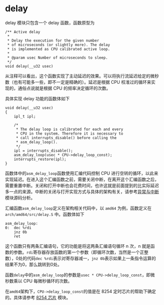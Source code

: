 # delay

delay 模块只包含一个 delay 函数，函数原型为
```clike
/** Active delay
 *
 * Delay the execution for the given number
 * of microseconds (or slightly more). The delay
 * is implemented as CPU calibrated active loop.
 *
 * @param usec Number of microseconds to sleep.
 */
void delay(__u32 usec)
```

从注释可以看出，这个函数实现了主动延迟的效果。可以将执行流延迟给定的微秒数（也有可能多一些，即不一定是精确的）。延迟是根据 CPU 校准过的循环来实现的，通俗点说就是根据 CPU 的频率决定循环的次数。

具体实现 delay 功能的函数体如下

```clike
void delay(__u32 usec)
{
	ipl_t ipl;

	/*
	 * The delay loop is calibrated for each and every
	 * CPU in the system. Therefore it is necessary to
	 * call interrupts_disable() before calling the
	 * asm_delay_loop().
	 */
	ipl = interrupts_disable();
	asm_delay_loop(usec * CPU->delay_loop_const);
	interrupts_restore(ipl);
}
```
函数体中的```asm_delay_loop```函数使用汇编代码控制 CPU 进行空转的循环，以此来实现延迟。在进入这个汇编函数之前，需要关闭中断，在离开这个汇编函数之后，需要重置中断。关闭和打开中断也会花费时间，也许这就是前面提到的比实际延迟多一点的来源。中断的关闭与打开实现方式与具体的架构有关，请参考[异常与中断](/exception_and_interrupt/exception_and_interrupt.md)模块源码分析。


汇编函数```asm_delay_loop```定义在架构相关代码中，以 ```amd64``` 为例，函数定义在```arch/amd64/src/delay.S``` 中。函数体如下

```text
asm_delay_loop:
0:  dec %rdi
    jnz 0b
    ret
```

这个函数只有两条汇编语句，它的功能是将这两条汇编语句循环 n 次，n 就是函数的参数。```rdi```寄存器存放函数的第一个参数（即循环次数，当然是一个正整数），0处的代码```dec %rdi```表示对寄存器减一，```jnz 0b```表示如果上一条指令运算的结果不为0，那么跳转到0处。

函数```delay```中的```asm_delay_loop```的参数是```usec * CPU->delay_loop_const```，即微秒数乘以 CPU 每微秒循环的次数。

在```amd64```架构下，```CPU->delay_loop_const```的值是在 8254 定时芯片的帮助下确定的。具体请参考 [8254 芯片](/time_management/8254_chip.md) 模块。
